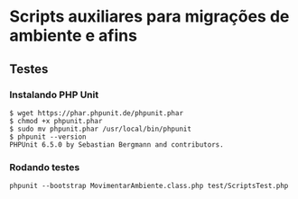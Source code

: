 # Scripts auxiliares para migrações de ambiente e afins

## Testes

### Instalando PHP Unit
    $ wget https://phar.phpunit.de/phpunit.phar
    $ chmod +x phpunit.phar
    $ sudo mv phpunit.phar /usr/local/bin/phpunit
    $ phpunit --version
    PHPUnit 6.5.0 by Sebastian Bergmann and contributors.

### Rodando testes
    phpunit --bootstrap MovimentarAmbiente.class.php test/ScriptsTest.php